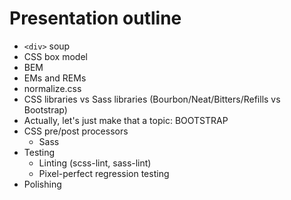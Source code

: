 # Presentation outline

* `<div>` soup
* CSS box model
* BEM
* EMs and REMs
* normalize.css
* CSS libraries vs Sass libraries (Bourbon/Neat/Bitters/Refills vs Bootstrap)
* Actually, let's just make that a topic: BOOTSTRAP
* CSS pre/post processors
  * Sass
* Testing
  * Linting (scss-lint, sass-lint)
  * Pixel-perfect regression testing
* Polishing
